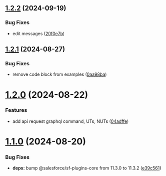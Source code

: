 ## [1.2.2](https://github.com/salesforcecli/plugin-api/compare/1.2.1...1.2.2) (2024-09-19)

### Bug Fixes

- edit messages ([20f0e7b](https://github.com/salesforcecli/plugin-api/commit/20f0e7b51924889d31cfcd435a875befe5e1c472))

## [1.2.1](https://github.com/salesforcecli/plugin-api/compare/1.2.0...1.2.1) (2024-08-27)

### Bug Fixes

- remove code block from examples ([0aa98ba](https://github.com/salesforcecli/plugin-api/commit/0aa98ba9a87870750be4d02c936be460ddb14cdc))

# [1.2.0](https://github.com/salesforcecli/plugin-api/compare/1.1.0...1.2.0) (2024-08-22)

### Features

- add api request graphql command, UTs, NUTs ([04adffe](https://github.com/salesforcecli/plugin-api/commit/04adffea2543c2a018becacb7b4f22db7313b4b9))

# [1.1.0](https://github.com/salesforcecli/plugin-api/compare/e39c5610c36670bd59d86af4b9f0b23b0a0f6dfe...1.1.0) (2024-08-20)

### Bug Fixes

- **deps:** bump @salesforce/sf-plugins-core from 11.3.0 to 11.3.2 ([e39c561](https://github.com/salesforcecli/plugin-api/commit/e39c5610c36670bd59d86af4b9f0b23b0a0f6dfe))
